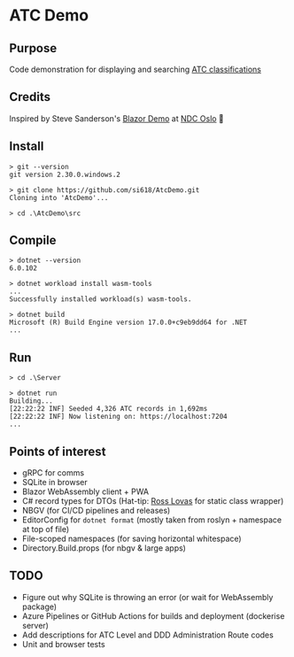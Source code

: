 # ATC Demo

## Purpose

Code demonstration for displaying and searching [ATC classifications](https://www.who.int/tools/atc-ddd-toolkit/atc-classification)

## Credits

Inspired by Steve Sanderson's [Blazor Demo](https://github.com/SteveSandersonMS/BlazeOrbital.git) at [NDC Oslo](https://youtu.be/Rn8psTi8FBk) 🙇‍

## Install

```shell
> git --version
git version 2.30.0.windows.2

> git clone https://github.com/si618/AtcDemo.git
Cloning into 'AtcDemo'...

> cd .\AtcDemo\src
```

## Compile

```shell
> dotnet --version
6.0.102

> dotnet workload install wasm-tools
...
Successfully installed workload(s) wasm-tools.

> dotnet build
Microsoft (R) Build Engine version 17.0.0+c9eb9dd64 for .NET
...
```

## Run

```shell
> cd .\Server

> dotnet run
Building...
[22:22:22 INF] Seeded 4,326 ATC records in 1,692ms
[22:22:22 INF] Now listening on: https://localhost:7204
...
```

## Points of interest

- gRPC for comms
- SQLite in browser
- Blazor WebAssembly client + PWA
- C# record types for DTOs (Hat-tip: [Ross Lovas](https://github.com/rosslovas) for static class wrapper)
- NBGV (for CI/CD pipelines and releases)
- EditorConfig for `dotnet format` (mostly taken from roslyn + namespace at top of file)
- File-scoped namespaces (for saving horizontal whitespace)
- Directory.Build.props (for nbgv & large apps)

## TODO

- Figure out why SQLite is throwing an error (or wait for WebAssembly package)
- Azure Pipelines or GitHub Actions for builds and deployment (dockerise server)
- Add descriptions for ATC Level and DDD Administration Route codes
- Unit and browser tests
